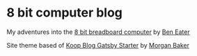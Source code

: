 8 bit computer blog
===================

My adventures into the [8 bit breadboard computer](https://eater.net/8bit) by [Ben Eater](https://eater.net/)

Site theme based of [Koop Blog Gatsby Starter](https://github.com/bagseye/koop-blog) by [Morgan Baker](https://www.linkedin.com/in/morgan-baker-developer-inverness/)